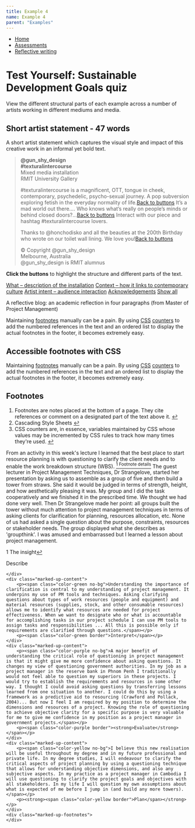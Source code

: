 ```yaml
---
title: Example 4
name: Example 4
parent: "Examples"
---
```

<nav aria-label="breadcrumbs"><ul class="breadcrumbs"><li><a href="/">Home</a></li><li><a href="/assessments">Assessments</a></li><li><a href="/reflective-writing-1">Reflective writing</a></li></ul></nav>			            
<a id="main-content"></a>


<h1 class="margin-top-zero">Test Yourself: Sustainable Development Goals quiz</h1>

<p>View the different structural parts of each example across a number of artists working in different mediums and media.</p>
<h2>Short artist statement - 47 words</h2>
<p>A short artist statement which captures the visual style and impact of this creative work in an informal yet bold text.</p>
<div class="frog">
	<blockquote>
		<a id="mark-up-content"></a>
		<p><strong>@gun_shy_design<br />#texturalintercourse</strong><br />Mixed media installation<br />RMIT University Gallery</p>
		<p><span id="what">#texturalintercourse is a magnificent, OTT, tongue in cheek, contemporary, psychedelic, psycho-sexual journey. A pop subversion exploring fetish in the everyday normality of life.</span><a href="#button-group" >Back to buttons</a> <span id="context">It’s a mad world out there…. Who knows what’s really on people’s minds or behind closed doors?…<a href="#button-group" >Back to buttons</a></span> <span id="intent">Interact with our piece and hashtag #texturalintercourse lovers.</span></p>
		<p><span id="acknowledgements">Thanks to @honchodisko and all the beauties at the 200th Birthday who wrote on our toilet wall lining. We love you!<a href="#button-group" >Back to buttons</a></span></p>
		<p class="small">&copy; Copyright @gun_shy_design<br />Melbourne, Australia<br />@gun_shy_design is RMIT alumnus</p>
	</blockquote>
	<div class="button-group" id="button-group">
		<p><strong>Click the buttons</strong> to highlight the structure and different parts of the text.</p>
		<a class="btn btn-default text-markup-btn" role="button" href="#what">What – description of the installation</a>
		<a class="btn btn-default text-markup-btn" role="button" href="#context">Context – how it links to contemporary culture</a>
		<a class="btn btn-default text-markup-btn" role="button" href="#intent">Artist intent – audience interaction</a>
		<a class="btn btn-default text-markup-btn" role="button" href="#acknowledgements">Acknowledgements</a>
		<a class="btn btn-default" role="button" id="showAll" href="#mark-up-content">Show all</a>
	</div>
</div>

<!-- Content --> <p class="lead">A reflective blog: an academic reflection in four paragraphs (from Master of Project Management)</p>

<p>Maintaining <a href="#footnotes" aria-describedby="footnote-label" id="footnotes-ref">footnotes</a> manually can be a pain. By using <a href="#css" aria-describedby="footnote-label" id="css-ref">CSS</a> <a href="#css-counters" aria-describedby="footnote-label" id="css-counters-ref">counters</a> to add the numbered references in the text and an ordered list to display the actual footnotes in the footer, it becomes extremely easy.</p>

<article>
  <h1>Accessible footnotes with CSS</h1>

  <p>Maintaining <a href="#footnotes" aria-describedby="footnote-label" id="footnotes-ref">footnotes</a> manually can be a pain. By using <a href="#css" aria-describedby="footnote-label" id="css-ref">CSS</a> <a href="#css-counters" aria-describedby="footnote-label" id="css-counters-ref">counters</a> to add the numbered references in the text and an ordered list to display the actual footnotes in the footer, it becomes extremely easy.</p>

  <footer>
    <h2 class="visually-hidden" id="footnote-label">Footnotes</h2>
    <ol>
      <li id="footnotes">Footnotes are notes placed at the bottom of a page. They cite references or comment on a designated part of the text above it. <a href="#footnotes-ref" aria-label="Back to content">↩</a></li>
      <li id="css">Cascading Style Sheets <a href="#css-ref" aria-label="Back to content">↩</a></li>
      <li id="css-counters">CSS counters are, in essence, variables maintained by CSS whose values may be incremented by CSS rules to track how many times they're used. <a href="#css-counters-ref" aria-label="Back to content">↩</a></li>
    </ol>
  </footer>
</article>



<div class="marked-up-text">
	<div class="marked-up-content">	
		<p><span class="color-blue no-bg">From an activity in this week's lecture I learned that the best place to start resource planning is with questioning to clarify the client needs and to enable the work breakdown structure (WBS). <a class="footnote-link" id="ref-alpha-link" href="#ref-alpha"><sup>1 <span class="visually-hidden">Footnote details</span></sup></a>
			</span> 
			<span class="color-red no-bg">The guest lecturer in Project Management Techniques, Dr Strangelove, started her presentation by asking us to assemble as a group of five and then build a tower from straws. She said it would be judged in terms of strength, height, and how aesthetically pleasing it was. My group and I did the task cooperatively and we finished it in the prescribed time. We thought we had done very well. Then Dr Strangelove made her point: all groups built the tower without much attention to project management techniques in terms of asking clients for clarification for planning, resources allocation, etc. None of us had asked a single question about the purpose, constraints, resources or stakeholder needs. The group displayed what she describes as 'groupthink'. I was amused and embarrassed but I learned a lesson about project management. </span></p>
		<div>
			<p class="color-blue border">1 The insight<a href="#ref-alpha-link" aria-label="Back to content">↩</a></p> 
			<p><span class="color-red border">Describe</span></p>
		</div>
		
	</div>
	<div class="marked-up-content">	
		<p><span class="color-green no-bg">Understanding the importance of clarification is central to my understanding of project management. It underpins my use of PM tools and techniques. Asking clarifying questions about types of work resources (people and equipment) and material resources (supplies, stock, and other consumable resources) allows me to identify what resources are needed for project effectiveness. When we want to designate who or what is accountable for accomplishing tasks in our project schedule I can use PM tools to assign tasks and responsibilities ... All this is possible only if requirements are clarified through questions.</span></p>
		<p><span class="color-green border">Interpret</span></p>
	</div>
	<div class="marked-up-content">	
		<p><span class="color-purple no-bg">A major benefit of understanding the critical role of questioning in project management is that it might give me more confidence about asking questions. It changes my view of questioning government authorities. In my job as a project manager in the reserve bank in Phnom Penh I traditionally would not feel able to question my superiors in these projects. I would try to establish the requirements and resources in some other way. I thought I could avoid asking questions by transferring lessons learned from one situation to another. I could do this by using a framework as a predictive aid to resourcing (Crawford and Pollack, 2004)... But now I feel I am required by my position to determine the dimensions and resources of a project. Knowing the role of questioning to achieve objective clarity for a specific purpose is very valuable for me to give me confidence in my position as a project manager in government projects.</span></p>
		<p><span class="color-purple border"><strong>Evaluate</strong></span></p>
	</div>
	<div class="marked-up-content">	
		<p><span class="color-yellow no-bg">I believe this new realisation will be useful throughout my degree and in my future professional and private life. In my degree studies, I will endeavour to clarify the critical aspects of project planning by using a questioning technique that allows for understanding objective dimensions, and also any subjective aspects. In my practice as a project manager in Cambodia I will use questioning to clarify the project goals and objectives with all stakeholders. In my life I will question my own assumptions about what is expected of me before I jump in (and build any more towers).</span></p>
		<p><strong><span class="color-yellow border">Plan</span></strong></p>
	</div>
	<div class="marked-up-footnotes">
	</div>
</div>

<script>
// Declare array of colours
var colArray = [
"color-teal",
"color-pink",
"color-green",
"color-purple",
"color-brown",
"color-blue",
"color-red",
"color-yellow"
];
// Select all elements with the class "text-markup-btn"
var elements = document.getElementsByClassName("text-markup-btn");
// Iterate over each element and add an event listener
for (let i = 0; i < elements.length; i++) {
    elements[i].addEventListener("click", function(event) {
        handleClick(event.target, i);
    });
}
// Define the event handler function
function handleClick(button, index) {
    resetAllTextHighlights();
	highlightText(button, index);	
}
function resetAllTextHighlights()
{
	//get all the spans in a blockquote,
	var blockquote = document.querySelector('blockquote');
	var spans = blockquote.querySelectorAll('span');
	//remove all classes
	spans.forEach(function(span) {
		removeClasses(span);
	});
	//get all the buttons of type text-markup-btn
	var elements = document.querySelectorAll(".text-markup-btn");
	//remove all classes, except for button ones
	elements.forEach(function(element) {
		removeClasses(element);
	});
}
function highlightText(button, index)
{
	//Get the span tag of the text we wnat to highlight
	var theTextId = button.getAttribute('href').substring(1);
	var theText = document.getElementById(theTextId);
	//grab the next colours in the colourArray
	var colIndex = getColour(index);
	//add the classes to the theTest to show the highlight
	theText.classList.add(colArray[colIndex]);
	button.classList.add(colArray[colIndex]);
	//add in a back to content link at the end
}
//Grab colour class from array, wrap around if required
function getColour(index) {
	if(index >= colArray.length) {
		return (index - colArray.length);
	}
	else {
		return index;
	}
}
function removeClasses(element)
{
	var classesToKeep = ['btn', 'btn-default', 'text-markup-btn'];
    // Iterate over the class list and remove classes that are not in the classesToKeep array
    element.classList.forEach(function(className) {
        if (!classesToKeep.includes(className)) {
            element.classList.remove(className);
        }
    });
}
function highlightAll() {
	var elements = document.getElementsByClassName("text-markup-btn");
	// Iterate over each element and add an event listener
	for (let i = 0; i < elements.length; i++) {
		highlightText(elements[i], i);
	}	
}
//add event listener to showAll button
showAll.addEventListener("click", function(event) {
	highlightAll();
});
</script>







